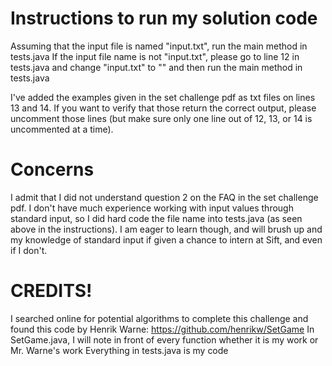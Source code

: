 
# Instructions to run my solution code
Assuming that the input file is named "input.txt", run the main method in tests.java
If the input file name is not "input.txt", please go to line 12 in tests.java and change "input.txt" to "<insert name here>" and then run the main method in tests.java

I've added the examples given in the set challenge pdf as txt files on lines 13 and 14. If you want to verify that those return the correct output, please uncomment those lines (but make sure only one line out of 12, 13, or 14 is uncommented at a time).

# Concerns
I admit that I did not understand question 2 on the FAQ in the set challenge pdf. I don't have much experience working with input values through standard input, so I did hard code the file name into tests.java (as seen above in the instructions). I am eager to learn though, and will brush up and my knowledge of standard input if given a chance to intern at Sift, and even if I don't.

# CREDITS!
I searched online for potential algorithms to complete this challenge and found this code by Henrik Warne: https://github.com/henrikw/SetGame
In SetGame.java, I will note in front of every function whether it is my work or Mr. Warne's work
Everything in tests.java is my code
